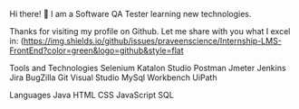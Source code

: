 Hi there! 👋 I am a Software QA Tester learning new technologies. 

Thanks for visiting my profile on Github. Let me share with you what I excel in:
(https://img.shields.io/github/issues/praveenscience/Internship-LMS-FrontEnd?color=green&logo=github&style=flat


Tools and Technologies
Selenium
Katalon Studio
Postman
Jmeter
Jenkins
Jira
BugZilla
Git
Visual Studio
MySql Workbench
UiPath

Languages
Java
HTML
CSS
JavaScript
SQL

<!--
**Tajinder-Dhoot/tajinder-dhoot** is a ✨ _special_ ✨ repository because its `README.md` (this file) appears on your GitHub profile.

Here are some ideas to get you started:

- 🔭 I’m currently working on ...
- 🌱 I’m currently learning ...
- 👯 I’m looking to collaborate on ...
- 🤔 I’m looking for help with ...
- 💬 Ask me about ...
- 📫 How to reach me: ...
- 😄 Pronouns: ...
- ⚡ Fun fact: ...
-->
